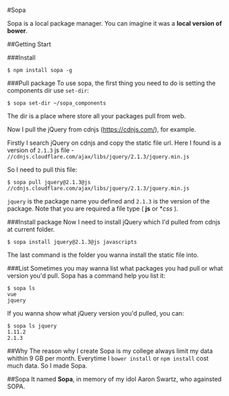 #Sopa

Sopa is a local package manager. You can imagine it was a **local version of bower**.

##Getting Start

###Install
```shell
$ npm install sopa -g
```

###Pull package
To use sopa, the first thing you need to do is setting the components dir use `set-dir`:

```shell
$ sopa set-dir ~/sopa_components
```

The dir is a place where store all your packages pull from web.

Now I pull the jQuery from cdnjs (https://cdnjs.com/), for example.

Firstly I search jQuery on cdnjs and copy the static file url. Here I found is a version of `2.1.3` js file - `//cdnjs.cloudflare.com/ajax/libs/jquery/2.1.3/jquery.min.js`

So I need to pull this file:
```shell
$ sopa pull jquery@2.1.3@js //cdnjs.cloudflare.com/ajax/libs/jquery/2.1.3/jquery.min.js
```

`jquery` is the package name you defined and `2.1.3` is the version of the package. Note that you are required a file type ( **js** or **css* ).

###Install package
Now I need to install jQuery which I'd pulled from cdnjs at current folder.

```
$ sopa install jquery@2.1.3@js javascripts
```

The last command is the folder you wanna install the static file into.

###List
Sometimes you may wanna list what packages you had pull or what version you'd pull. Sopa has a command help you list it:

```
$ sopa ls
vue
jquery
```

If you wanna show what jQuery version you'd pulled, you can:

```
$ sopa ls jquery
1.11.2
2.1.3
```

##Why
The reason why I create Sopa is my college always limit my data whithin 9 GB per month. Everytime I `bower install` or `npm install` cost much data. So I made Sopa.

##Sopa
It named **Sopa**, in memory of my idol Aaron Swartz, who againsted SOPA.